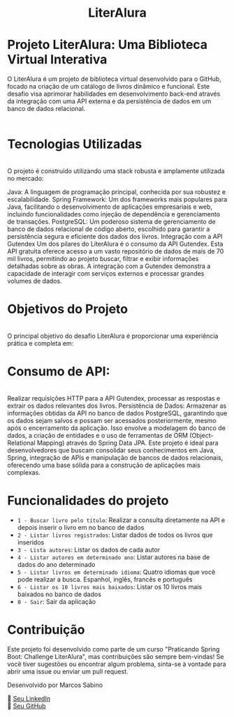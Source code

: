 <h1 align="center"> LiterAlura </h1>

# Projeto LiterAlura: Uma Biblioteca Virtual Interativa
O LiterAlura é um projeto de biblioteca virtual desenvolvido para o GitHub, focado na criação de um catálogo de livros dinâmico e funcional. Este desafio visa aprimorar habilidades em desenvolvimento back-end através da integração com uma API externa e da persistência de dados em um banco de dados relacional.
<br>
<br>
# Tecnologias Utilizadas
<br>
O projeto é construído utilizando uma stack robusta e amplamente utilizada no mercado:

Java: A linguagem de programação principal, conhecida por sua robustez e escalabilidade.
Spring Framework: Um dos frameworks mais populares para Java, facilitando o desenvolvimento de aplicações empresariais e web, incluindo funcionalidades como injeção de dependência e gerenciamento de transações.
PostgreSQL: Um poderoso sistema de gerenciamento de banco de dados relacional de código aberto, escolhido para garantir a persistência segura e eficiente dos dados dos livros.
Integração com a API Gutendex
Um dos pilares do LiterAlura é o consumo da API Gutendex. Esta API gratuita oferece acesso a um vasto repositório de dados de mais de 70 mil livros, permitindo ao projeto buscar, filtrar e exibir informações detalhadas sobre as obras. A integração com a Gutendex demonstra a capacidade de interagir com serviços externos e processar grandes volumes de dados.

# Objetivos do Projeto
<br>
O principal objetivo do desafio LiterAlura é proporcionar uma experiência prática e completa em:

# Consumo de API: 
<br>
Realizar requisições HTTP para a API Gutendex, processar as respostas e extrair os dados relevantes dos livros.
Persistência de Dados: Armazenar as informações obtidas da API no banco de dados PostgreSQL, garantindo que os dados sejam salvos e possam ser acessados posteriormente, mesmo após o encerramento da aplicação. Isso envolve a modelagem do banco de dados, a criação de entidades e o uso de ferramentas de ORM (Object-Relational Mapping) através do Spring Data JPA.
Este projeto é ideal para desenvolvedores que buscam consolidar seus conhecimentos em Java, Spring, integração de APIs e manipulação de bancos de dados relacionais, oferecendo uma base sólida para a construção de aplicações mais complexas.


# Funcionalidades do projeto

- `1 - Buscar livro pelo título`: Realizar a consulta diretamente na API e depois inserir o livro em no banco de dados
- `2 - Listar livros registrados`: Listar dados de todos os livros que inseridos
- `3 - Lista autores`: Listar os dados de cada autor
- `4 - Listar autores em determinado ano`: Listar autores na base de dados do ano determinado
- `5 - Listar livros em determinado idioma`: Quatro idiomas que você pode realizar a busca. Espanhol, inglês, francês e português
- `6 - Listar os 10 livros mais baixados`: Listar os 10 livros mais baixados no banco de dados
- `0 - Sair`: Sair da aplicação


# Contribuição
Este projeto foi desenvolvido como parte de um curso "Praticando Spring Boot: Challenge LiterAlura", mas contribuições são sempre bem-vindas! Se você tiver sugestões ou encontrar algum problema, sinta-se à vontade para abrir uma issue ou enviar um pull request.

Desenvolvido por Marcos Sabino

🔗 [Seu LinkedIn](https://www.linkedin.com/in/marcos-sabino-90b1b5a5/)  
🐙 [Seu GitHub](https://github.com/MaSabino74)

